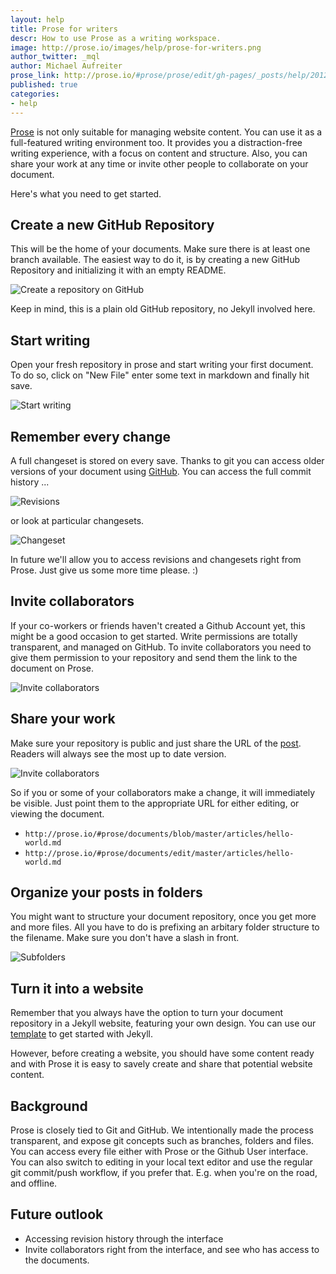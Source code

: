 ```yaml
---
layout: help
title: Prose for writers
descr: How to use Prose as a writing workspace.
image: http://prose.io/images/help/prose-for-writers.png
author_twitter: _mql
author: Michael Aufreiter
prose_link: http://prose.io/#prose/prose/edit/gh-pages/_posts/help/2012-06-20-prose-for-writers.md
published: true
categories:
- help
---
```


[Prose](http://prose.io) is not only suitable for managing website content. You can use it as a full-featured writing environment too. It provides you a distraction-free writing experience, with a focus on content and structure. Also, you can share your work at any time or invite other people to collaborate on your document. 

Here's what you need to get started.

## Create a new GitHub Repository

This will be the home of your documents. Make sure there is at least one branch available. The easiest way to do it, is by creating a new GitHub Repository and initializing it with an empty README. 

![Create a repository on GitHub](http://prose.io/images/screenshots/prose-for-writers/create-repository.png)

Keep in mind, this is a plain old GitHub repository, no Jekyll involved here.


## Start writing

Open your fresh repository in prose and start writing your first document. To do so, click on "New File" enter some text in markdown and finally hit save.

![Start writing](http://prose.io/images/screenshots/prose-for-writers/start-writing.png)


## Remember every change

A full changeset is stored on every save. Thanks to git you can access older versions of your document using [GitHub](https://github.com/prose/documents/commits/master). You can access the full commit history ...

![Revisions](http://prose.io/images/screenshots/prose-for-writers/revisions.png)

or look at particular changesets.

![Changeset](http://prose.io/images/screenshots/prose-for-writers/changeset.png)

In future we'll allow you to access revisions and changesets right from Prose. Just give us some more time please. :)


## Invite collaborators

If your co-workers or friends haven't created a Github Account yet, this might be a good occasion to get started. Write permissions are totally transparent, and managed on GitHub. To invite collaborators you need to give them permission to your repository and send them the link to the document on Prose.

![Invite collaborators](http://prose.io/images/screenshots/prose-for-writers/add-collaborators.png)

## Share your work

Make sure your repository is public and just share the URL of the [post](http://prose.io/#prose/documents/blob/master/articles/hello-world.md). Readers will always see the most up to date version.

![Invite collaborators](http://prose.io/images/screenshots/prose-for-writers/share.png)

So if you or some of your collaborators make a change, it will immediately be visible. Just point them to the appropriate URL for either editing, or viewing the document.

- `http://prose.io/#prose/documents/blob/master/articles/hello-world.md`
- `http://prose.io/#prose/documents/edit/master/articles/hello-world.md`


## Organize your posts in folders

You might want to structure your document repository, once you get more and more files. All you have to do is prefixing an arbitary folder structure to the filename. Make sure you don't have a slash in front.

![Subfolders](http://prose.io/images/screenshots/prose-for-writers/subfolders.png)


## Turn it into a website

Remember that you always have the option to turn your document repository in a Jekyll website, featuring your own design. You can use our [template](http://bootstrap.prose.io/) to get started with Jekyll.

However, before creating a website, you should have some content ready and with Prose it is easy to savely create and share that potential website content.


## Background

Prose is closely tied to Git and GitHub. We intentionally made the process transparent, and expose git concepts such as branches, folders and files. You can access every file either with Prose or the Github User interface. You can also switch to editing in your local text editor and use the regular git commit/push workflow, if you prefer that. E.g. when you're on the road, and offline.


## Future outlook

- Accessing revision history through the interface
- Invite collaborators right from the interface, and see who has access to the documents.